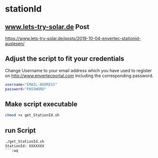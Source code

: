 # stationId

## www.lets-try-solar.de Post

https://www.lets-try-solar.de/posts/2019-10-04-envertec-stationid-auslesen/

## Adjust the script to fit your credentials

Change Username to your email address which you have used to register on http://www.envertecportal.com including the corresponding password.
```bash
username="EMAIL-ADDRESS"
password="PASSWORD"
```
## Make script executable
```bash
chmod +x get_StationId.sh
```
## run Script
```bash
./get_StationId.sh
StationId: XXXXXXX
```:wq

